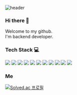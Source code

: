 ![header](https://capsule-render.vercel.app/api?type=rect&color=auto&height=200&section=header&text=YounglinKwon&fontSize=50)

### Hi there 👋
Welcome to my github.  
I'm backend developer. 


### Tech Stack 💻
<img src="https://img.shields.io/badge/Java-007396?style=flat-square&logo=java&logoColor=white"/> <img src="https://img.shields.io/badge/Python-3776AB?style=flat-square&logo=python&logoColor=white"/> <img src="https://img.shields.io/badge/Javascript-F7DF1E?style=flat-square&logo=javascript&logoColor=black"/> <img src="https://img.shields.io/badge/HTML-E34F26?style=flat-square&logo=html5&logoColor=white"/> <img src="https://img.shields.io/badge/CSS-1572B6?style=flat-square&logo=css3&logoColor=white"/> <img src="https://img.shields.io/badge/SpringBoot-6DB33F?style=flat-square&logo=springboot&logoColor=white"/> <img src="https://img.shields.io/badge/Vue.js-4FC08D?style=flat-square&logo=vue.js&logoColor=white"/> <img src="https://img.shields.io/badge/MySQL-4479A1?style=flat-square&logo=mysql&logoColor=white"/> <img src="https://img.shields.io/badge/AWS-232F3E?style=flat-square&logo=aws&logoColor=white"/> <img src="https://img.shields.io/badge/Linux-FCC624?style=flat-square&logo=linux&logoColor=white"/> <img src="https://img.shields.io/badge/SpringBoot-6DB33F?style=flat-square&logo=springboot&logoColor=white"/> 


### Me
[![Solved.ac 프로필](http://mazassumnida.wtf/api/v2/generate_badge?boj=sqk8657)](https://solved.ac/sqk8657)
